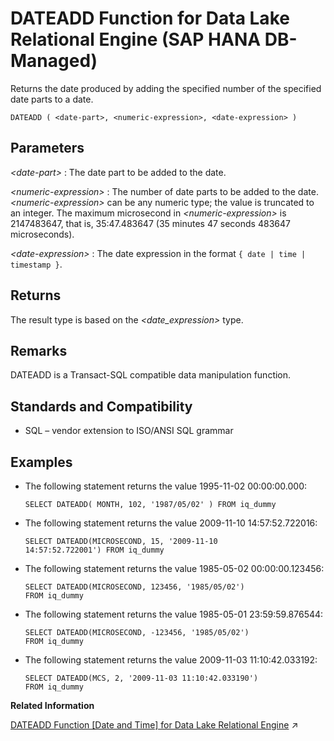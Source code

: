 <!-- loio202015428c2c49239a2aec8d572a0613 -->

# DATEADD Function for Data Lake Relational Engine \(SAP HANA DB-Managed\)

Returns the date produced by adding the specified number of the specified date parts to a date.



```
DATEADD ( <date-part>, <numeric-expression>, <date-expression> )
```



<a name="loio202015428c2c49239a2aec8d572a0613__section_fyw_1gm_srb"/>

## Parameters

 *<date-part\>*
 :   The date part to be added to the date.

  *<numeric-expression\>*
 :   The number of date parts to be added to the date. *<numeric-expression\>* can be any numeric type; the value is truncated to an integer. The maximum microsecond in *<numeric-expression\>* is 2147483647, that is, 35:47.483647 \(35 minutes 47 seconds 483647 microseconds\).

  *<date-expression\>*
 :   The date expression in the format `{ date | time | timestamp }`.

 

<a name="loio202015428c2c49239a2aec8d572a0613__section_qkn_bgm_srb"/>

## Returns

The result type is based on the *<date\_expression\>* type.



<a name="loio202015428c2c49239a2aec8d572a0613__section_v51_cgm_srb"/>

## Remarks

DATEADD is a Transact-SQL compatible data manipulation function.



<a name="loio202015428c2c49239a2aec8d572a0613__section_bzl_cgm_srb"/>

## Standards and Compatibility

-   SQL – vendor extension to ISO/ANSI SQL grammar



<a name="loio202015428c2c49239a2aec8d572a0613__section_vqw_cgm_srb"/>

## Examples

-   The following statement returns the value 1995-11-02 00:00:00.000:

    ```
    SELECT DATEADD( MONTH, 102, '1987/05/02' ) FROM iq_dummy
    ```

-   The following statement returns the value 2009-11-10 14:57:52.722016:

    ```
    SELECT DATEADD(MICROSECOND, 15, '2009-11-10
    14:57:52.722001') FROM iq_dummy
    ```

-   The following statement returns the value 1985-05-02 00:00:00.123456:

    ```
    SELECT DATEADD(MICROSECOND, 123456, '1985/05/02')
    FROM iq_dummy
    ```

-   The following statement returns the value 1985-05-01 23:59:59.876544:

    ```
    SELECT DATEADD(MICROSECOND, -123456, '1985/05/02')
    FROM iq_dummy
    ```

-   The following statement returns the value 2009-11-03 11:10:42.033192:

    ```
    SELECT DATEADD(MCS, 2, '2009-11-03 11:10:42.033190')
    FROM iq_dummy
    ```


**Related Information**  


[DATEADD Function [Date and Time] for Data Lake Relational Engine](https://help.sap.com/viewer/19b3964099384f178ad08f2d348232a9/2023_1_QRC/en-US/a5449deb84f210159a75e748a099539f.html "Returns the date produced by adding the specified number of the specified date parts to a date.") :arrow_upper_right:

